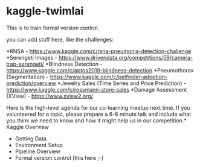 # kaggle-twimlai
This is to train formal version control.

you can add stuff here, like the challenges: 

*RNSA - https://www.kaggle.com/c/rsna-pneumonia-detection-challenge 
*Serengeti Images - https://www.drivendata.org/competitions/59/camera-trap-serengeti/ 
*Blindness Detection - https://www.kaggle.com/c/aptos2019-blindness-detection 
*Pneumothorax (Segmentation) - https://www.kaggle.com/c/petfinder-adoption-prediction/overview 
*Jewelry Sales (Time Series and Price Prediction) - https://www.kaggle.com/c/rossmann-store-sales 
*Damage Assessment (XView) - https://www.xview2.org/

Here is the high-level agenda for our co-learning meetup next time. If you volunteered for a topic, please prepare a 6-8 minute talk and include what you think we need to know and how it might help us in our competition.* Kaggle Overview
* Getting Data
* Environment Setup
* Pipeline Overview 
* Formal version control (this here ;-)

